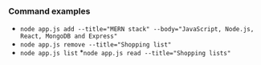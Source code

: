 ### Command examples
* ```node app.js add --title="MERN stack" --body="JavaScript, Node.js, React, MongoDB and Express"```
* ```node app.js remove --title="Shopping list"```
* ```node app.js list```
*```node app.js read --title="Shopping lists"```